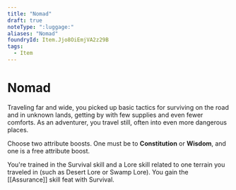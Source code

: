 ```yaml
---
title: "Nomad"
draft: true
noteType: ":luggage:"
aliases: "Nomad"
foundryId: Item.Jjo8OiEmjVA2z29B
tags:
  - Item
---
```


# Nomad

Traveling far and wide, you picked up basic tactics for surviving on the road and in unknown lands, getting by with few supplies and even fewer comforts. As an adventurer, you travel still, often into even more dangerous places.

Choose two attribute boosts. One must be to **Constitution** or **Wisdom**, and one is a free attribute boost.

You're trained in the Survival skill and a Lore skill related to one terrain you traveled in (such as Desert Lore or Swamp Lore). You gain the [[Assurance]] skill feat with Survival.
